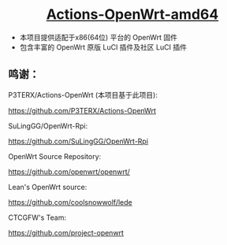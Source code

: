 <h1><center><b><a href="https://github.com/raymondtc/Actions-OpenWrt-amd64">Actions-OpenWrt-amd64</a></b></center></h1>

* 本项目提供适配于x86(64位) 平台的 OpenWrt 固件
* 包含丰富的 OpenWrt 原版 LuCI 插件及社区 LuCI 插件

## 鸣谢：

P3TERX/Actions-OpenWrt (本项目基于此项目):

https://github.com/P3TERX/Actions-OpenWrt

SuLingGG/OpenWrt-Rpi:

https://github.com/SuLingGG/OpenWrt-Rpi

OpenWrt Source Repository:

https://github.com/openwrt/openwrt/

Lean's OpenWrt source:

https://github.com/coolsnowwolf/lede

CTCGFW's Team:

https://github.com/project-openwrt
